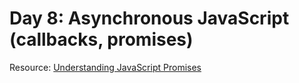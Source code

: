 # Day 8: Asynchronous JavaScript (callbacks, promises)

Resource: [Understanding JavaScript Promises](https://scotch.io/tutorials/javascript-promises-for-dummies)
